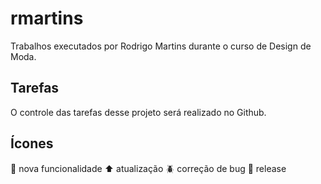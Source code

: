 # rmartins
Trabalhos executados por Rodrigo Martins durante o curso de Design de Moda.

## Tarefas
O controle das tarefas desse projeto será realizado no Github.

## Ícones
💎 nova funcionalidade
⬆️ atualização
🪲 correção de bug
🏁 release